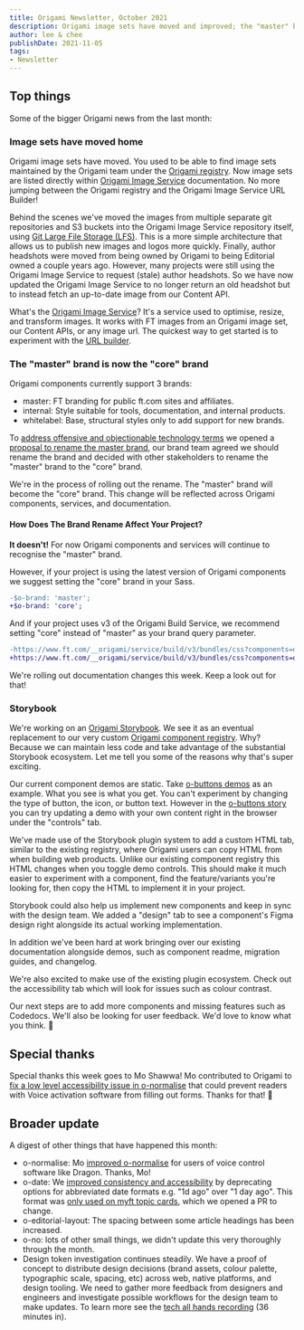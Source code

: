 ```yaml
---
title: Origami Newsletter, October 2021
description: Origami image sets have moved and improved; the "master" brand is now the "core" brand; we're creating Storybook demos for Origami components.
author: lee & chee
publishDate: 2021-11-05
tags:
- Newsletter
---
```


## Top things

Some of the bigger Origami news from the last month:

### Image sets have moved home

Origami image sets have moved. You used to be able to find image sets maintained by the Origami team under the [Origami registry](https://registry.origami.ft.com/components). Now image sets are listed directly within [Origami Image Service](https://www.ft.com/__origami/service/image/v2/docs/image-sets) documentation. No more jumping between the Origami registry and the Origami Image Service URL Builder!

Behind the scenes we've moved the images from multiple separate git repositories and S3 buckets into the Origami Image Service repository itself, using [Git Large File Storage (LFS)](https://git-lfs.github.com/). This is a more simple architecture that allows us to publish new images and logos more quickly. Finally, author headshots were moved from being owned by Origami to being Editorial owned a couple years ago. However, many projects were still using the Origami Image Service to request (stale) author headshots. So we have now updated the Origami Image Service to no longer return an old headshot but to instead fetch an up-to-date image from our Content API.

What's the [Origami Image Service](https://www.ft.com/__origami/service/image/v2/)? It's a service used to optimise, resize, and transform images. It works with FT images from an Origami image set, our Content APIs, or any image url. The quickest way to get started is to experiment with the [URL builder](https://www.ft.com/__origami/service/image/v2/docs/url-builder).

### The "master" brand is now the "core" brand

Origami components currently support 3 brands:

- master: FT branding for public ft.com sites and affiliates.
- internal: Style suitable for tools, documentation, and internal products.
- whitelabel: Base, structural styles only to add support for new brands.

To [address offensive and objectionable technology terms](https://docs.google.com/document/d/1v6z7_NkLFeYAFotTYB8C1OguO5iMHHLpAOv_yG5EKHI/edit#heading=h.tzfu5ukd61s) we opened a [proposal to rename the master brand](https://github.com/Financial-Times/origami/issues/243), our brand team agreed we should rename the brand and decided with other stakeholders to rename the "master" brand to the "core" brand.

We're in the process of rolling out the rename. The "master" brand will become the "core" brand. This change will be reflected across Origami components, services, and documentation.

#### How Does The Brand Rename Affect Your Project?

**It doesn't!** For now Origami components and services will continue to recognise the "master" brand.

However, if your project is using the latest version of Origami components we suggest setting the "core" brand in your Sass.

```diff
-$o-brand: 'master';
+$o-brand: 'core';
```

And if your project uses v3 of the Origami Build Service, we recommend setting "core" instead of "master" as your brand query parameter.

```diff
-https://www.ft.com/__origami/service/build/v3/bundles/css?components=o-layout@^5.0.6&brand=master
+https://www.ft.com/__origami/service/build/v3/bundles/css?components=o-layout@^5.0.6&brand=core
```

We're rolling out documentation changes this week. Keep a look out for that!

### Storybook

We're working on an [Origami Storybook](https://origami.ft.com/storybook/). We see it as an eventual replacement to our very custom [Origami component registry](https://registry.origami.ft.com/components?active=true&maintained=true). Why? Because we can maintain less code and take advantage of the substantial Storybook ecosystem. Let me tell you some of the reasons why that's super exciting.

Our current component demos are static. Take [o-buttons demos](https://registry.origami.ft.com/components/o-buttons@7.0.1) as an example. What you see is what you get. You can't experiment by changing the type of button, the icon, or button text. However in the [o-buttons story](https://origami.ft.com/storybook/?path=/story/button--big) you can try updating a demo with your own content right in the browser under the "controls" tab.
<img alt="" src="/assets/images/2021-11-05-newsletter/story-controls.png" />

We've made use of the Storybook plugin system to add a custom HTML tab, similar to the existing registry, where Origami users can copy HTML from when building web products. Unlike our existing component registry this HTML changes when you toggle demo controls. This should make it much easier to experiment with a component, find the feature/variants you're looking for, then copy the HTML to implement it in your project.
<img alt="" src="/assets/images/2021-11-05-newsletter/story-html.png" />

Storybook could also help us implement new components and keep in sync with the design team. We added a "design" tab to see a component's Figma design right alongside its actual working implementation.
<img alt="" src="/assets/images/2021-11-05-newsletter/story-design.png" />

In addition we've been hard at work bringing over our existing documentation alongside demos, such as component readme, migration guides, and changelog.
<img alt="" src="/assets/images/2021-11-05-newsletter/story-migration.png" />

We're also excited to make use of the existing plugin ecosystem. Check out the accessibility tab which will look for issues such as colour contrast.
<img alt="" src="/assets/images/2021-11-05-newsletter/story-accessibility.png" />

Our next steps are to add more components and missing features such as Codedocs. We'll also be looking for user feedback. We'd love to know what you think. 🙂

## Special thanks

Special thanks this week goes to Mo Shawwa! Mo contributed to Origami to [fix a low level accessibility issue in o-normalise](https://github.com/Financial-Times/origami/pull/346) that could prevent readers with Voice activation software from filling out forms. Thanks for that! 💛

## Broader update

A digest of other things that have happened this month:

- o-normalise: Mo [improved o-normalise](https://github.com/Financial-Times/origami/pull/346) for users of voice control software like Dragon. Thanks, Mo!
- o-date: We [improved consistency and accessibility](https://github.com/Financial-Times/origami/issues/203) by deprecating options for abbreviated date formats e.g. "1d ago" over "1 day ago". This format was [only used on myft topic cards](https://github.com/Financial-Times/origami/issues/203), which we opened a PR to change.
- o-editorial-layout: The spacing between some article headings has been increased.
- o-no: lots of other small things, we didn't update this very thoroughly through the month.
- Design token investigation continues steadily. We have a proof of concept to distribute design decisions (brand assets, colour palette, typographic scale, spacing, etc) across web, native platforms, and design tooling. We need to gather more feedback from designers and engineers and investigate possible workflows for the design team to make updates. To learn more see the [tech all hands recording](https://drive.google.com/file/d/12NykJZZy8VgvB4lEbwacjqXsZowI7QhM/view) (36 minutes in).
